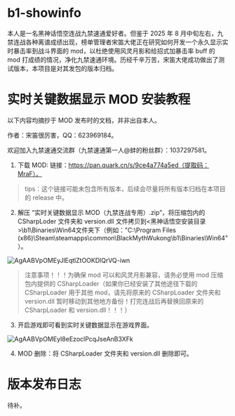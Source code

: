 # b1-showinfo

本人是一名黑神话悟空连战九禁速通爱好者。但鉴于 2025 年 8 月中旬左右，九禁连战各种离谱成绩出现，榜单管理者宋笛大佬正在研究如何开发一个永久显示实时暴击率到战斗界面的 mod，以杜绝使用风灵月影和给招式加暴击率 buff 的 mod 打成绩的情况，净化九禁速通环境。历经千辛万苦，宋笛大佬成功做出了测试版本，本项目是对其发包的版本归档。

# 实时关键数据显示 MOD 安装教程

以下内容均摘抄于 MOD 发布时的文档，并非出自本人。

作者：宋笛很厉害，QQ：623969184。

欢迎加入九禁速通交流群（九禁速通第一人@蚌的粉丝群）：1037297581。

1. 下载 MOD: 链接：https://pan.quark.cn/s/9ce4a774a5ed（提取码：MraF）。

> tips：这个链接可能未包含所有版本，后续会尽量将所有版本归档在本项目的 release 中。

2. 解压 “实时关键数据显示 MOD（九禁连战专用）.zip”，将压缩包内的 CSharpLoder 文件夹和 version.dll 文件拷贝到<黑神话悟空安装目录>\b1\Binaries\Win64文件夹下（例如："C:\Program Files (x86)\Steam\steamapps\common\BlackMythWukong\b1\Binaries\Win64"）。

![AgAABVpOMEyJlEqtlZtOOKDlQrVQ-iwn](https://image.davidingplus.cn/images/2025/08/27/AgAABVpOMEyJlEqtlZtOOKDlQrVQ-iwn.png)

> 注意事项！！！为确保 mod 可以和风灵月影兼容，请务必使用 mod 压缩包内提供的 CSharpLoader（如果你已经安装了其他途径下载的 CSharpLoader 用于其他 mod，请先将原来的 CSharpLoader 文件夹和 version.dll 暂时移动到其他地方备份！打完连战后再替换回原来的 CSharpLoader 和 version.dll！！！）

3. 开启游戏即可看到实时关键数据显示在游戏界面。

![AgAABVpOMEyI8eEzoclPcqJseAnB3XFk](https://image.davidingplus.cn/images/2025/08/27/AgAABVpOMEyI8eEzoclPcqJseAnB3XFk.png)

4. MOD 删除：将 CSharpLoader 文件夹和 version.dll 删除即可。

# 版本发布日志

待补。

